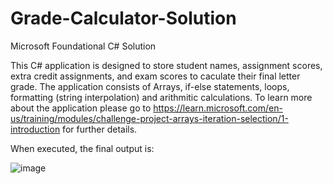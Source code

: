 # Grade-Calculator-Solution
 Microsoft Foundational C# Solution

This C# application is designed to store student names, assignment scores, extra credit assignments, and exam scores to caculate their final letter grade. 
The application consists of Arrays, if-else statements, loops, formatting (string interpolation) and arithmitic calculations. To learn more about the application please go to 
https://learn.microsoft.com/en-us/training/modules/challenge-project-arrays-iteration-selection/1-introduction for further details. 

When executed, the final output is: 

![image](https://github.com/MuntakaHelali/Grade-Calculator-Solution/assets/57158277/e1cacef2-5a9b-45a1-b638-2c9ee12fea84)
